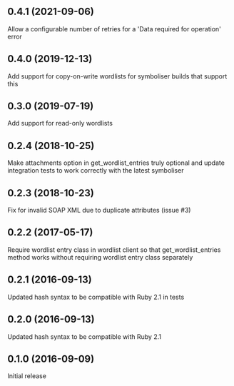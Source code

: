 ## 0.4.1 (2021-09-06)

Allow a configurable number of retries for a 'Data required for operation' error

## 0.4.0 (2019-12-13)

Add support for copy-on-write wordlists for symboliser builds that support this

## 0.3.0 (2019-07-19)

Add support for read-only wordlists

## 0.2.4 (2018-10-25)

Make attachments option in get_wordlist_entries truly optional and update integration tests to
work correctly with the latest symboliser

## 0.2.3 (2018-10-23)

Fix for invalid SOAP XML due to duplicate attributes (issue #3) 

## 0.2.2 (2017-05-17)

Require wordlist entry class in wordlist client so that get_wordlist_entries method works without
requiring wordlist entry class separately

## 0.2.1 (2016-09-13)

Updated hash syntax to be compatible with Ruby 2.1 in tests

## 0.2.0 (2016-09-13)

Updated hash syntax to be compatible with Ruby 2.1

## 0.1.0 (2016-09-09)

Initial release
